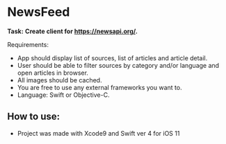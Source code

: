 # NewsFeed

**Task:**
**Create client for https://newsapi.org/.**

Requirements:
* App should display list of sources, list of articles and article detail.
* User should be able to filter sources by category and/or language and open articles in browser.
* All images should be cached.
* You are free to use any external frameworks you want to.
* Language: Swift or Objective-C.


## How to use:

* Project was made with Xcode9 and Swift ver 4 for iOS 11
